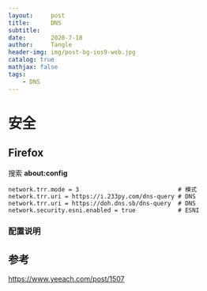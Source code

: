 ```yaml
---
layout:     post
title:      DNS
subtitle:   
date:       2020-7-18
author:     Tangle
header-img: img/post-bg-ios9-web.jpg
catalog: true
mathjax: false
tags:
    - DNS
---
```


# 安全

## Firefox

搜索 **about:config**

```
network.trr.mode = 3                            # 模式
network.trr.uri = https://i.233py.com/dns-query # DNS
network.trr.uri = https://doh.dns.sb/dns-query  # DNS
network.security.esni.enabled = true            # ESNI
```

### 配置说明

## 参考

https://www.yeeach.com/post/1507
